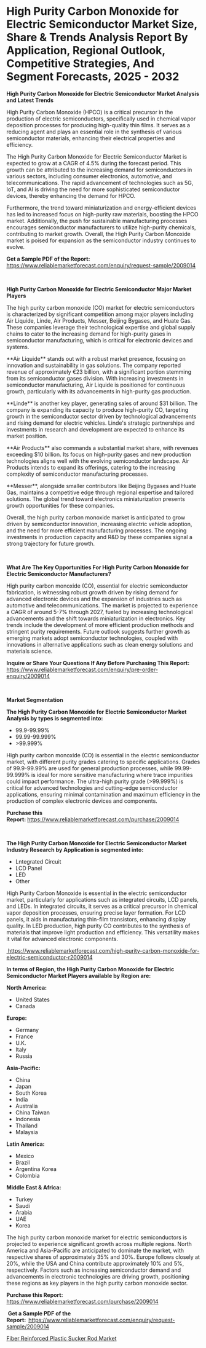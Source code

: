 <p><h1>High Purity Carbon Monoxide for Electric Semiconductor Market Size, Share & Trends Analysis Report By Application, Regional Outlook, Competitive Strategies, And Segment Forecasts, 2025 - 2032</h1></p><p><strong>High Purity Carbon Monoxide for Electric Semiconductor Market Analysis and Latest Trends</strong></p>
<p><p>High Purity Carbon Monoxide (HPCO) is a critical precursor in the production of electric semiconductors, specifically used in chemical vapor deposition processes for producing high-quality thin films. It serves as a reducing agent and plays an essential role in the synthesis of various semiconductor materials, enhancing their electrical properties and efficiency.</p><p>The High Purity Carbon Monoxide for Electric Semiconductor Market is expected to grow at a CAGR of 4.5% during the forecast period. This growth can be attributed to the increasing demand for semiconductors in various sectors, including consumer electronics, automotive, and telecommunications. The rapid advancement of technologies such as 5G, IoT, and AI is driving the need for more sophisticated semiconductor devices, thereby enhancing the demand for HPCO.</p><p>Furthermore, the trend toward miniaturization and energy-efficient devices has led to increased focus on high-purity raw materials, boosting the HPCO market. Additionally, the push for sustainable manufacturing processes encourages semiconductor manufacturers to utilize high-purity chemicals, contributing to market growth. Overall, the High Purity Carbon Monoxide market is poised for expansion as the semiconductor industry continues to evolve.</p></p>
<p><strong>Get a Sample PDF of the Report:&nbsp;</strong> <a href="https://www.reliablemarketforecast.com/enquiry/request-sample/2009014?utm_campaign=1105&utm_medium=2&utm_source=Github&utm_content=ia&utm_term=05022025&utm_id=high-purity-carbon-monoxide-for-electric-semiconductor">https://www.reliablemarketforecast.com/enquiry/request-sample/2009014</a></p>
<p>&nbsp;</p>
<p><strong>High Purity Carbon Monoxide for Electric Semiconductor Major Market Players</strong></p>
<p><p>The high purity carbon monoxide (CO) market for electric semiconductors is characterized by significant competition among major players including Air Liquide, Linde, Air Products, Messer, Beijing Bygases, and Huate Gas. These companies leverage their technological expertise and global supply chains to cater to the increasing demand for high-purity gases in semiconductor manufacturing, which is critical for electronic devices and systems.</p><p>**Air Liquide** stands out with a robust market presence, focusing on innovation and sustainability in gas solutions. The company reported revenue of approximately €23 billion, with a significant portion stemming from its semiconductor gases division. With increasing investments in semiconductor manufacturing, Air Liquide is positioned for continuous growth, particularly with its advancements in high-purity gas production.</p><p>**Linde** is another key player, generating sales of around $31 billion. The company is expanding its capacity to produce high-purity CO, targeting growth in the semiconductor sector driven by technological advancements and rising demand for electric vehicles. Linde's strategic partnerships and investments in research and development are expected to enhance its market position.</p><p>**Air Products** also commands a substantial market share, with revenues exceeding $10 billion. Its focus on high-purity gases and new production technologies aligns well with the evolving semiconductor landscape. Air Products intends to expand its offerings, catering to the increasing complexity of semiconductor manufacturing processes.</p><p>**Messer**, alongside smaller contributors like Beijing Bygases and Huate Gas, maintains a competitive edge through regional expertise and tailored solutions. The global trend toward electronics miniaturization presents growth opportunities for these companies.</p><p>Overall, the high purity carbon monoxide market is anticipated to grow driven by semiconductor innovation, increasing electric vehicle adoption, and the need for more efficient manufacturing processes. The ongoing investments in production capacity and R&D by these companies signal a strong trajectory for future growth.</p></p>
<p>&nbsp;</p>
<p><strong>What Are The Key Opportunities For High Purity Carbon Monoxide for Electric Semiconductor Manufacturers?</strong></p>
<p><p>High purity carbon monoxide (CO), essential for electric semiconductor fabrication, is witnessing robust growth driven by rising demand for advanced electronic devices and the expansion of industries such as automotive and telecommunications. The market is projected to experience a CAGR of around 5-7% through 2027, fueled by increasing technological advancements and the shift towards miniaturization in electronics. Key trends include the development of more efficient production methods and stringent purity requirements. Future outlook suggests further growth as emerging markets adopt semiconductor technologies, coupled with innovations in alternative applications such as clean energy solutions and materials science.</p></p>
<p><strong>Inquire or Share Your Questions If Any Before Purchasing This Report:</strong> <a href="https://www.reliablemarketforecast.com/enquiry/pre-order-enquiry/2009014?utm_campaign=1105&utm_medium=2&utm_source=Github&utm_content=ia&utm_term=05022025&utm_id=high-purity-carbon-monoxide-for-electric-semiconductor">https://www.reliablemarketforecast.com/enquiry/pre-order-enquiry/2009014</a></p>
<p>&nbsp;</p>
<p><strong>Market Segmentation</strong></p>
<p><strong>The High Purity Carbon Monoxide for Electric Semiconductor Market Analysis by types is segmented into:</strong></p>
<p><ul><li>99.9-99.99%</li><li>99.99-99.999%</li><li>>99.999%</li></ul></p>
<p><p>High purity carbon monoxide (CO) is essential in the electric semiconductor market, with different purity grades catering to specific applications. Grades of 99.9-99.99% are used for general production processes, while 99.99-99.999% is ideal for more sensitive manufacturing where trace impurities could impact performance. The ultra-high purity grade (>99.999%) is critical for advanced technologies and cutting-edge semiconductor applications, ensuring minimal contamination and maximum efficiency in the production of complex electronic devices and components.</p></p>
<p><strong>Purchase this Report:&nbsp;</strong><a href="https://www.reliablemarketforecast.com/purchase/2009014?utm_campaign=1105&utm_medium=2&utm_source=Github&utm_content=ia&utm_term=05022025&utm_id=high-purity-carbon-monoxide-for-electric-semiconductor">https://www.reliablemarketforecast.com/purchase/2009014</a></p>
<p>&nbsp;</p>
<p><strong>The High Purity Carbon Monoxide for Electric Semiconductor Market Industry Research by Application is segmented into:</strong></p>
<p><ul><li>Lntegrated Circuit</li><li>LCD Panel</li><li>LED</li><li>Other</li></ul></p>
<p><p>High Purity Carbon Monoxide is essential in the electric semiconductor market, particularly for applications such as integrated circuits, LCD panels, and LEDs. In integrated circuits, it serves as a critical precursor in chemical vapor deposition processes, ensuring precise layer formation. For LCD panels, it aids in manufacturing thin-film transistors, enhancing display quality. In LED production, high purity CO contributes to the synthesis of materials that improve light production and efficiency. This versatility makes it vital for advanced electronic components.</p></p>
<p><a href="https://www.reliablemarketforecast.com/high-purity-carbon-monoxide-for-electric-semiconductor-r2009014?utm_campaign=1105&utm_medium=2&utm_source=Github&utm_content=ia&utm_term=05022025&utm_id=high-purity-carbon-monoxide-for-electric-semiconductor">&nbsp;https://www.reliablemarketforecast.com/high-purity-carbon-monoxide-for-electric-semiconductor-r2009014</a></p>
<p><strong>In terms of Region, the High Purity Carbon Monoxide for Electric Semiconductor Market Players available by Region are:</strong></p>
<p>
    <p> <strong> North America: </strong>
        <ul>
            <li>United States</li>
            <li>Canada</li>
        </ul>
        </p> 
    <p> <strong> Europe: </strong>
        <ul>
            <li>Germany</li>
            <li>France</li>
            <li>U.K.</li>
            <li>Italy</li>
            <li>Russia</li>
        </ul>
        </p> 
    <p> <strong> Asia-Pacific: </strong>
        <ul>
            <li>China</li>
            <li>Japan</li>
            <li>South Korea</li>
            <li>India</li>
            <li>Australia</li>
            <li>China Taiwan</li>
            <li>Indonesia</li>
            <li>Thailand</li>
            <li>Malaysia</li>
        </ul>
        </p> 
    <p> <strong> Latin America: </strong>
        <ul>
            <li>Mexico</li>
            <li>Brazil</li>
            <li>Argentina Korea</li>
            <li>Colombia</li>
        </ul>
        </p> 
    <p> <strong> Middle East & Africa: </strong>
        <ul>
            <li>Turkey</li>
            <li>Saudi</li>
            <li>Arabia</li>
            <li>UAE</li>
            <li>Korea</li>
        </ul>
    </p>
    </p>
<p><p>The high purity carbon monoxide market for electric semiconductors is projected to experience significant growth across multiple regions. North America and Asia-Pacific are anticipated to dominate the market, with respective shares of approximately 35% and 30%. Europe follows closely at 20%, while the USA and China contribute approximately 10% and 5%, respectively. Factors such as increasing semiconductor demand and advancements in electronic technologies are driving growth, positioning these regions as key players in the high purity carbon monoxide sector.</p></p>
<p><strong>Purchase this Report: </strong><a href="https://www.reliablemarketforecast.com/purchase/2009014?utm_campaign=1105&utm_medium=2&utm_source=Github&utm_content=ia&utm_term=05022025&utm_id=high-purity-carbon-monoxide-for-electric-semiconductor">https://www.reliablemarketforecast.com/purchase/2009014</a></p>
<p>&nbsp;<strong>Get a Sample PDF of the Report:&nbsp;&nbsp;</strong><a href="https://www.reliablemarketforecast.com/enquiry/request-sample/2009014?utm_campaign=1105&utm_medium=2&utm_source=Github&utm_content=ia&utm_term=05022025&utm_id=high-purity-carbon-monoxide-for-electric-semiconductor">https://www.reliablemarketforecast.com/enquiry/request-sample/2009014</a></p>
<p><strong></strong></p>
<p><p><a href="https://github.com/prosalinda88/Market-Research-Report-List-7/blob/main/fiber-reinforced-plastic-sucker-rod-market.md?utm_campaign=1105&utm_medium=2&utm_source=Github&utm_content=ia&utm_term=05022025&utm_id=high-purity-carbon-monoxide-for-electric-semiconductor">Fiber Reinforced Plastic Sucker Rod Market</a></p></p>